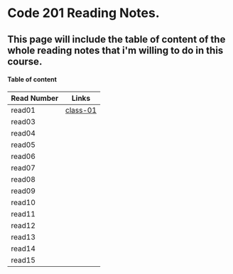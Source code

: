 
# Code 201 Reading Notes.
## This page will include the table of content of the whole reading notes that i'm willing to do in this course.

#### Table of content 

Read Number | Links
----------- | ------
read01 | [class-01](https://ahlamalefishat96.github.io/reading-notes/class-01)
read03 | 
read04 | 
read05 | 
read06 | 
read07 | 
read08 | 
read09 | 
read10 | 
read11 | 
read12 | 
read13 | 
read14 | 
read15 | 

